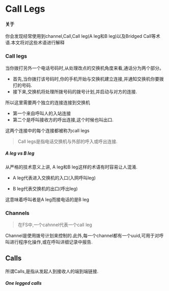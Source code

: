 # Call Legs

#### 关于

你会发现经常使用到channel,Call,Call leg(A leg和B leg)以及Bridged Call等术语.本文将对这些术语进行解释

### Call legs

当你拨打另外一个电话号码时,从处理改点的交换机角度来看,通话分为两个部分。

- 首先,当你拨打该号码时,你的手机开始与交换机建立连接,并通知交换机你要拨打的号码.
- 接下来,交换机将处理所拨号码的拨号计划,并启动与对方的连接.

所以这里需要两个独立的连接连接到交换机

- 第一个来自呼叫人的入站连接
- 第二个是呼叫接收方的呼出连接,这个时候也叫出口.

这两个连接中的每个连接都被称为call legs

> Call legs是指电话交换机与外部的呼入或呼出连接.

##### A leg vs B leg

从严格的技术意义上讲, A leg和B leg这样的术语有时容易让人混淆.

- A leg代表进入交换机的入口(入网呼叫leg)

- B leg代表交换机的出口(呼出leg)

这意味着呼叫者是A leg而接电话的是B leg

### Channels

> 在FS中,一个cahnnel代表一个call leg

Channel是使用拨号计划来控制的.此外,每一个channel都有一个uuid,可用于对呼叫进行程序化操作,或在呼叫详细记录中报告.

## Calls

所谓Calls,是指从发起人到接收人的端到端链接.

##### One legged calls



